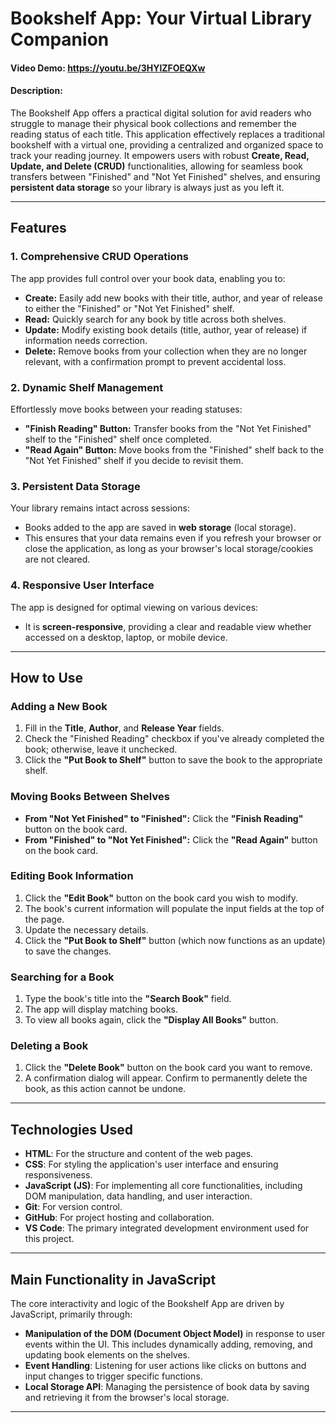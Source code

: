 # Bookshelf App: Your Virtual Library Companion

#### Video Demo: https://youtu.be/3HYlZFOEQXw

#### Description:

The Bookshelf App offers a practical digital solution for avid readers who struggle to manage their physical book collections and remember the reading status of each title. This application effectively replaces a traditional bookshelf with a virtual one, providing a centralized and organized space to track your reading journey. It empowers users with robust **Create, Read, Update, and Delete (CRUD)** functionalities, allowing for seamless book transfers between "Finished" and "Not Yet Finished" shelves, and ensuring **persistent data storage** so your library is always just as you left it.

---

## Features

### 1. Comprehensive CRUD Operations
The app provides full control over your book data, enabling you to:
* **Create:** Easily add new books with their title, author, and year of release to either the "Finished" or "Not Yet Finished" shelf.
* **Read:** Quickly search for any book by title across both shelves.
* **Update:** Modify existing book details (title, author, year of release) if information needs correction.
* **Delete:** Remove books from your collection when they are no longer relevant, with a confirmation prompt to prevent accidental loss.

### 2. Dynamic Shelf Management
Effortlessly move books between your reading statuses:
* **"Finish Reading" Button:** Transfer books from the "Not Yet Finished" shelf to the "Finished" shelf once completed.
* **"Read Again" Button:** Move books from the "Finished" shelf back to the "Not Yet Finished" shelf if you decide to revisit them.

### 3. Persistent Data Storage
Your library remains intact across sessions:
* Books added to the app are saved in **web storage** (local storage).
* This ensures that your data remains even if you refresh your browser or close the application, as long as your browser's local storage/cookies are not cleared.

### 4. Responsive User Interface
The app is designed for optimal viewing on various devices:
* It is **screen-responsive**, providing a clear and readable view whether accessed on a desktop, laptop, or mobile device.

---

## How to Use

### Adding a New Book
1.  Fill in the **Title**, **Author**, and **Release Year** fields.
2.  Check the "Finished Reading" checkbox if you've already completed the book; otherwise, leave it unchecked.
3.  Click the **"Put Book to Shelf"** button to save the book to the appropriate shelf.

### Moving Books Between Shelves
* **From "Not Yet Finished" to "Finished":** Click the **"Finish Reading"** button on the book card.
* **From "Finished" to "Not Yet Finished":** Click the **"Read Again"** button on the book card.

### Editing Book Information
1.  Click the **"Edit Book"** button on the book card you wish to modify.
2.  The book's current information will populate the input fields at the top of the page.
3.  Update the necessary details.
4.  Click the **"Put Book to Shelf"** button (which now functions as an update) to save the changes.

### Searching for a Book
1.  Type the book's title into the **"Search Book"** field.
2.  The app will display matching books.
3.  To view all books again, click the **"Display All Books"** button.

### Deleting a Book
1.  Click the **"Delete Book"** button on the book card you want to remove.
2.  A confirmation dialog will appear. Confirm to permanently delete the book, as this action cannot be undone.

---

## Technologies Used

* **HTML**: For the structure and content of the web pages.
* **CSS**: For styling the application's user interface and ensuring responsiveness.
* **JavaScript (JS)**: For implementing all core functionalities, including DOM manipulation, data handling, and user interaction.
* **Git**: For version control.
* **GitHub**: For project hosting and collaboration.
* **VS Code**: The primary integrated development environment used for this project.

---

## Main Functionality in JavaScript

The core interactivity and logic of the Bookshelf App are driven by JavaScript, primarily through:
* **Manipulation of the DOM (Document Object Model)** in response to user events within the UI. This includes dynamically adding, removing, and updating book elements on the shelves.
* **Event Handling**: Listening for user actions like clicks on buttons and input changes to trigger specific functions.
* **Local Storage API**: Managing the persistence of book data by saving and retrieving it from the browser's local storage.

---